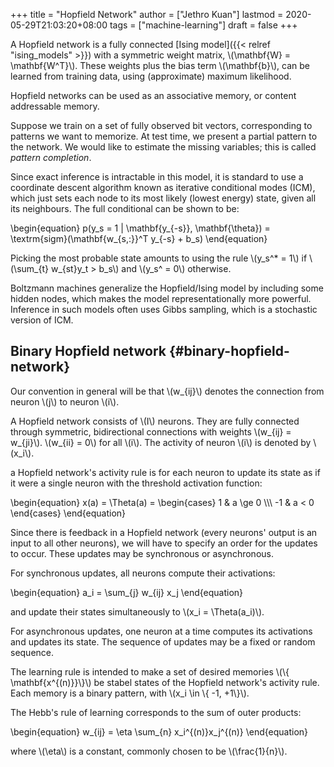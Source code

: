 +++
title = "Hopfield Network"
author = ["Jethro Kuan"]
lastmod = 2020-05-29T21:03:20+08:00
tags = ["machine-learning"]
draft = false
+++

A Hopfield network is a fully connected [Ising model]({{< relref "ising_models" >}}) with a symmetric
weight matrix, \\(\mathbf{W} = \mathbf{W^T}\\). These weights plus the
bias term \\(\mathbf{b}\\), can be learned from training data, using
(approximate) maximum likelihood.

Hopfield networks can be used as an associative memory, or content
addressable memory.

Suppose we train on a set of fully observed bit vectors, corresponding
to patterns we want to memorize. At test time, we present a partial
pattern to the network. We would like to estimate the missing
variables; this is called _pattern completion_.

Since exact inference is intractable in this model, it is standard to
use a coordinate descent algorithm known as iterative conditional
modes (ICM), which just sets each node to its most likely (lowest
energy) state, given all its neighbours. The full conditional can be
shown to be:

\begin{equation}
p(y_s = 1 | \mathbf{y\_{-s}}, \mathbf{\theta}) =
\textrm{sigm}(\mathbf{w\_{s,:}}^T y\_{-s} + b_s)
\end{equation}

Picking the most probable state amounts to using the rule \\(y_s^\* = 1\\)
if \\(\sum\_{t} w\_{st}y_t > b_s\\) and \\(y_s^ = 0\\) otherwise.

Boltzmann machines generalize the Hopfield/Ising model by including
some hidden nodes, which makes the model representationally more
powerful. Inference in such models often uses Gibbs sampling, which is
a stochastic version of ICM.

## Binary Hopfield network {#binary-hopfield-network}

Our convention in general will be that \\(w\_{ij}\\) denotes the connection
from neuron \\(j\\) to neuron \\(i\\).

A Hopfield network consists of \\(I\\) neurons. They are fully connected
through symmetric, bidirectional connections with weights \\(w\_{ij} =
w\_{ji}\\). \\(w\_{ii} = 0\\) for all \\(i\\). The activity of neuron \\(i\\) is
denoted by \\(x_i\\).

a Hopfield network's activity rule is for each neuron to update its
state as if it were a single neuron with the threshold activation
function:

\begin{equation}
x(a) = \Theta(a) = \begin{cases}
1 & a \ge 0 \\\\\\
-1 & a < 0
\end{cases}
\end{equation}

Since there is feedback in a Hopfield network (every neurons' output
is an input to all other neurons), we will have to specify an order
for the updates to occur. These updates may be synchronous or
asynchronous.

For synchronous updates, all neurons compute their activations:

\begin{equation}
a_i = \sum\_{j} w\_{ij} x_j
\end{equation}

and update their states simultaneously to \\(x_i = \Theta(a_i)\\).

For asynchronous updates, one neuron at a time computes its
activations and updates its state. The sequence of updates may be a
fixed or random sequence.

The learning rule is intended to make a set of desired memories \\(\\{
\mathbf{x^{(n)}}\\}\\) be stabel states of the Hopfield network's
activity rule. Each memory is a binary pattern, with \\(x_i \in \\{ -1,
+1\\}\\).

The Hebb's rule of learning corresponds to the sum of outer products:

\begin{equation}
w\_{ij} = \eta \sum\_{n} x_i^{(n)}x_j^{(n)}
\end{equation}

where \\(\eta\\) is a constant, commonly chosen to be \\(\frac{1}{n}\\).

